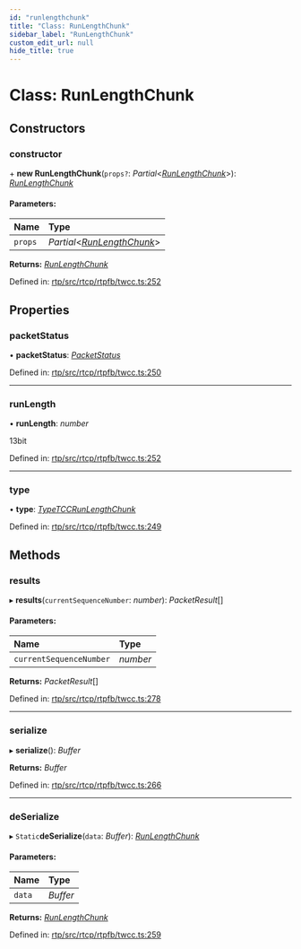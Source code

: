 ```yaml
---
id: "runlengthchunk"
title: "Class: RunLengthChunk"
sidebar_label: "RunLengthChunk"
custom_edit_url: null
hide_title: true
---
```


# Class: RunLengthChunk

## Constructors

### constructor

\+ **new RunLengthChunk**(`props?`: *Partial*<[*RunLengthChunk*](runlengthchunk.md)\>): [*RunLengthChunk*](runlengthchunk.md)

#### Parameters:

Name | Type |
:------ | :------ |
`props` | *Partial*<[*RunLengthChunk*](runlengthchunk.md)\> |

**Returns:** [*RunLengthChunk*](runlengthchunk.md)

Defined in: [rtp/src/rtcp/rtpfb/twcc.ts:252](https://github.com/shinyoshiaki/werift-webrtc/blob/9b1b713/packages/rtp/src/rtcp/rtpfb/twcc.ts#L252)

## Properties

### packetStatus

• **packetStatus**: [*PacketStatus*](../enums/packetstatus.md)

Defined in: [rtp/src/rtcp/rtpfb/twcc.ts:250](https://github.com/shinyoshiaki/werift-webrtc/blob/9b1b713/packages/rtp/src/rtcp/rtpfb/twcc.ts#L250)

___

### runLength

• **runLength**: *number*

13bit

Defined in: [rtp/src/rtcp/rtpfb/twcc.ts:252](https://github.com/shinyoshiaki/werift-webrtc/blob/9b1b713/packages/rtp/src/rtcp/rtpfb/twcc.ts#L252)

___

### type

• **type**: [*TypeTCCRunLengthChunk*](../enums/packetchunk.md#typetccrunlengthchunk)

Defined in: [rtp/src/rtcp/rtpfb/twcc.ts:249](https://github.com/shinyoshiaki/werift-webrtc/blob/9b1b713/packages/rtp/src/rtcp/rtpfb/twcc.ts#L249)

## Methods

### results

▸ **results**(`currentSequenceNumber`: *number*): *PacketResult*[]

#### Parameters:

Name | Type |
:------ | :------ |
`currentSequenceNumber` | *number* |

**Returns:** *PacketResult*[]

Defined in: [rtp/src/rtcp/rtpfb/twcc.ts:278](https://github.com/shinyoshiaki/werift-webrtc/blob/9b1b713/packages/rtp/src/rtcp/rtpfb/twcc.ts#L278)

___

### serialize

▸ **serialize**(): *Buffer*

**Returns:** *Buffer*

Defined in: [rtp/src/rtcp/rtpfb/twcc.ts:266](https://github.com/shinyoshiaki/werift-webrtc/blob/9b1b713/packages/rtp/src/rtcp/rtpfb/twcc.ts#L266)

___

### deSerialize

▸ `Static`**deSerialize**(`data`: *Buffer*): [*RunLengthChunk*](runlengthchunk.md)

#### Parameters:

Name | Type |
:------ | :------ |
`data` | *Buffer* |

**Returns:** [*RunLengthChunk*](runlengthchunk.md)

Defined in: [rtp/src/rtcp/rtpfb/twcc.ts:259](https://github.com/shinyoshiaki/werift-webrtc/blob/9b1b713/packages/rtp/src/rtcp/rtpfb/twcc.ts#L259)
